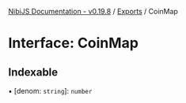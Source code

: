 [NibiJS Documentation - v0.19.8](../intro.md) / [Exports](../modules.md) / CoinMap

# Interface: CoinMap

## Indexable

▪ [denom: `string`]: `number`
